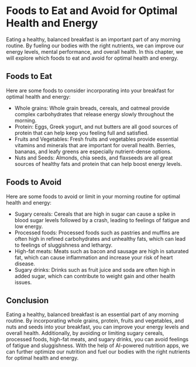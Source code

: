 Foods to Eat and Avoid for Optimal Health and Energy
========================================================================================================

Eating a healthy, balanced breakfast is an important part of any morning routine. By fueling our bodies with the right nutrients, we can improve our energy levels, mental performance, and overall health. In this chapter, we will explore which foods to eat and avoid for optimal health and energy.

Foods to Eat
------------

Here are some foods to consider incorporating into your breakfast for optimal health and energy:

* Whole grains: Whole grain breads, cereals, and oatmeal provide complex carbohydrates that release energy slowly throughout the morning.
* Protein: Eggs, Greek yogurt, and nut butters are all good sources of protein that can help keep you feeling full and satisfied.
* Fruits and Vegetables: Fresh fruits and vegetables provide essential vitamins and minerals that are important for overall health. Berries, bananas, and leafy greens are especially nutrient-dense options.
* Nuts and Seeds: Almonds, chia seeds, and flaxseeds are all great sources of healthy fats and protein that can help boost energy levels.

Foods to Avoid
--------------

Here are some foods to avoid or limit in your morning routine for optimal health and energy:

* Sugary cereals: Cereals that are high in sugar can cause a spike in blood sugar levels followed by a crash, leading to feelings of fatigue and low energy.
* Processed foods: Processed foods such as pastries and muffins are often high in refined carbohydrates and unhealthy fats, which can lead to feelings of sluggishness and lethargy.
* High-fat meats: Meats such as bacon and sausage are high in saturated fat, which can cause inflammation and increase your risk of heart disease.
* Sugary drinks: Drinks such as fruit juice and soda are often high in added sugar, which can contribute to weight gain and other health issues.

Conclusion
----------

Eating a healthy, balanced breakfast is an essential part of any morning routine. By incorporating whole grains, protein, fruits and vegetables, and nuts and seeds into your breakfast, you can improve your energy levels and overall health. Additionally, by avoiding or limiting sugary cereals, processed foods, high-fat meats, and sugary drinks, you can avoid feelings of fatigue and sluggishness. With the help of AI-powered nutrition apps, we can further optimize our nutrition and fuel our bodies with the right nutrients for optimal health and energy.
